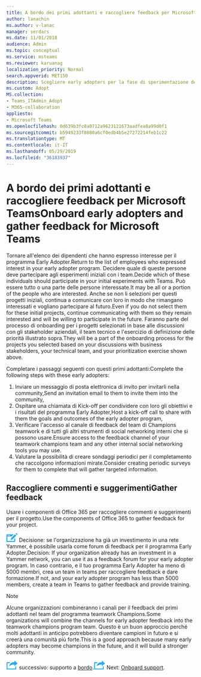```yaml
---
title: A bordo dei primi adottanti e raccogliere feedback per Microsoft Teams
author: lanachin
ms.author: v-lanac
manager: serdars
ms.date: 11/01/2018
audience: Admin
ms.topic: conceptual
ms.service: msteams
ms.reviewer: karuanag
localization_priority: Normal
search.appverid: MET150
description: Scegliere early adopters per la fase di sperimentazione dell'adozione di teams e quindi raccogliere feedback per il progetto.
ms.custom: Adopt
MS.collection:
- Teams_ITAdmin_Adopt
- M365-collaboration
appliesto:
- Microsoft Teams
ms.openlocfilehash: 0d639b3fc0a0712a9623121673aadfea8a99d0f1
ms.sourcegitcommit: b5949233f8080a6cf0edb4b5e27272214feb1c22
ms.translationtype: MT
ms.contentlocale: it-IT
ms.lasthandoff: 05/29/2019
ms.locfileid: "36183937"
---
```

# <a name="onboard-early-adopters-and-gather-feedback-for-microsoft-teams"></a><span data-ttu-id="3ee8e-103">A bordo dei primi adottanti e raccogliere feedback per Microsoft Teams</span><span class="sxs-lookup"><span data-stu-id="3ee8e-103">Onboard early adopters and gather feedback for Microsoft Teams</span></span>

<span data-ttu-id="3ee8e-104">Tornare all'elenco dei dipendenti che hanno espresso interesse per il programma Early Adopter.</span><span class="sxs-lookup"><span data-stu-id="3ee8e-104">Return to the list of employees who expressed interest in your early adopter program.</span></span> <span data-ttu-id="3ee8e-105">Decidere quale di queste persone deve partecipare agli esperimenti iniziali con i team.</span><span class="sxs-lookup"><span data-stu-id="3ee8e-105">Decide which of these individuals should participate in your initial experiments with Teams.</span></span> <span data-ttu-id="3ee8e-106">Può essere tutto o una parte delle persone interessate.</span><span class="sxs-lookup"><span data-stu-id="3ee8e-106">It may be all or a portion of the people who are interested.</span></span> <span data-ttu-id="3ee8e-107">Anche se non li selezioni per questi progetti iniziali, continua a comunicare con loro in modo che rimangano interessati e vogliano partecipare al futuro.</span><span class="sxs-lookup"><span data-stu-id="3ee8e-107">Even if you do not select them for these initial projects, continue communicating with them so they remain interested and will be willing to participate in the future.</span></span> <span data-ttu-id="3ee8e-108">Faranno parte del processo di onboarding per i progetti selezionati in base alle discussioni con gli stakeholder aziendali, il team tecnico e l'esercizio di definizione delle priorità illustrato sopra.</span><span class="sxs-lookup"><span data-stu-id="3ee8e-108">They will be a part of the onboarding process for the projects you selected based on your discussions with business stakeholders, your technical team, and your prioritization exercise shown above.</span></span> 

<span data-ttu-id="3ee8e-109">Completare i passaggi seguenti con questi primi adottanti:</span><span class="sxs-lookup"><span data-stu-id="3ee8e-109">Complete the following steps with these early adopters:</span></span>

1. <span data-ttu-id="3ee8e-110">Inviare un messaggio di posta elettronica di invito per invitarli nella community,</span><span class="sxs-lookup"><span data-stu-id="3ee8e-110">Send an invitation email to them to invite them into the community,</span></span>
2. <span data-ttu-id="3ee8e-111">Ospitare una chiamata di Kick-off per condividere con loro gli obiettivi e i risultati del programma Early Adopter,</span><span class="sxs-lookup"><span data-stu-id="3ee8e-111">Host a kick-off call to share with them the goals and outcomes of the early adopter program,</span></span>
3. <span data-ttu-id="3ee8e-112">Verificare l'accesso al canale di feedback del team di Champions teamwork e di tutti gli altri strumenti di social networking interni che si possono usare.</span><span class="sxs-lookup"><span data-stu-id="3ee8e-112">Ensure access to the feedback channel of your teamwork champions team and any other internal social networking tools you may use.</span></span> 
4. <span data-ttu-id="3ee8e-113">Valutare la possibilità di creare sondaggi periodici per il completamento che raccolgono informazioni mirate.</span><span class="sxs-lookup"><span data-stu-id="3ee8e-113">Consider creating periodic surveys for them to complete that will gather targeted information.</span></span>

## <a name="gather-feedback"></a><span data-ttu-id="3ee8e-114">Raccogliere commenti e suggerimenti</span><span class="sxs-lookup"><span data-stu-id="3ee8e-114">Gather feedback</span></span>

<span data-ttu-id="3ee8e-115">Usare i componenti di Office 365 per raccogliere commenti e suggerimenti per il progetto.</span><span class="sxs-lookup"><span data-stu-id="3ee8e-115">Use the components of Office 365 to gather feedback for your project.</span></span>
  
![Icona che rappresenta un punto decisionale](media/teams-adoption-decision-icon.png) <span data-ttu-id="3ee8e-117">Decisione: se l'organizzazione ha già un investimento in una rete Yammer, è possibile usarla come forum di feedback per il programma Early Adopter.</span><span class="sxs-lookup"><span data-stu-id="3ee8e-117">Decision: If your organization already has an investment in a Yammer network, you can use it as a feedback forum for your early adopter program.</span></span> <span data-ttu-id="3ee8e-118">In caso contrario, e il tuo programma Early Adopter ha meno di 5000 membri, crea un team in teams per raccogliere feedback e dare formazione.</span><span class="sxs-lookup"><span data-stu-id="3ee8e-118">If not, and your early adopter program has less than 5000 members, create a team in Teams to gather feedback and provide training.</span></span>
  
> [!Note]
> <span data-ttu-id="3ee8e-119">Alcune organizzazioni combineranno i canali per il feedback dei primi adottanti nel team del programma teamwork Champions.</span><span class="sxs-lookup"><span data-stu-id="3ee8e-119">Some organizations will combine the channels for early adopter feedback into the teamwork champions program team.</span></span> <span data-ttu-id="3ee8e-120">Questo è un buon approccio perché molti adottanti in anticipo potrebbero diventare campioni in futuro e si creerà una comunità più forte.</span><span class="sxs-lookup"><span data-stu-id="3ee8e-120">This is a good approach because many early adopters may become champions in the future, and it will build a stronger community.</span></span> 


<span data-ttu-id="3ee8e-121">![Icona che rappresenta il passaggio](media/teams-adoption-next-icon.png) successivo: supporto a [bordo](teams-adoption-onboard-support.md).</span><span class="sxs-lookup"><span data-stu-id="3ee8e-121">![An icon representing the next step](media/teams-adoption-next-icon.png) Next: [Onboard support](teams-adoption-onboard-support.md).</span></span>
